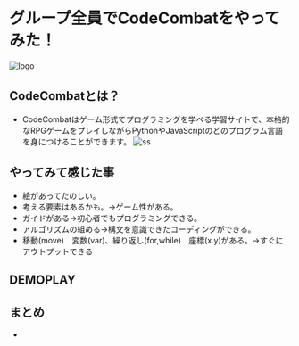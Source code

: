 # グループ全員でCodeCombatをやってみた！
![logo](https://codecombat.com/images/pages/base/logo.png)
## CodeCombatとは？
+ CodeCombatはゲーム形式でプログラミングを学べる学習サイトで、本格的なRPGゲームをプレイしながらPythonやJavaScriptのどのプログラム言語を身につけることができます。
 ![ss](http://iphone-kamisama.com/wp-content/uploads/2015/11/SnapCrab_NoName_2015-11-17_14-48-38_No-00.png)

## やってみて感じた事
- 絵があってたのしい。
- 考える要素はあるかも。→ゲーム性がある。
- ガイドがある→初心者でもプログラミングできる。
- アルゴリズムの組める→構文を意識できたコーディングができる。
- 移動(move)　変数(var)、繰り返し(for,while)　座標(x.y)がある。→すぐにアウトプットできる

## DEMOPLAY

## まとめ
+ 



